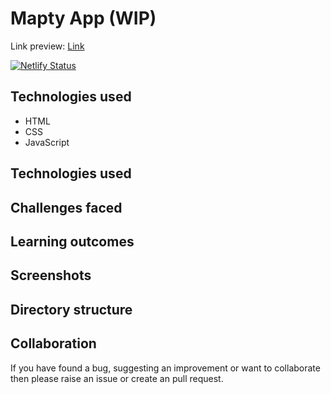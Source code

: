 # Mapty App (WIP)

Link preview: [Link](https://mapty.darshanvaishya.xyz/)

[![Netlify Status](https://api.netlify.com/api/v1/badges/e44f8729-e46d-48cf-9e86-02fd6e77e439/deploy-status)](https://app.netlify.com/sites/heuristic-aryabhata-5c34b0/deploys)

## Technologies used

- HTML
- CSS
- JavaScript

## Technologies used

## Challenges faced

## Learning outcomes

## Screenshots

## Directory structure

## Collaboration

If you have found a bug, suggesting an improvement or want to collaborate then please raise an issue or create an pull request.

